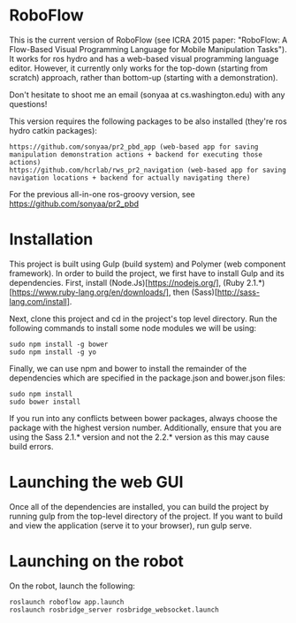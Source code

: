 # RoboFlow
This is the current version of RoboFlow (see ICRA 2015 paper: "RoboFlow: A Flow-Based Visual Programming Language for Mobile Manipulation Tasks"). It works for ros hydro and has a web-based visual programming language editor. However, it currently only works for the top-down (starting from scratch) approach, rather than bottom-up (starting with a demonstration). 

Don't hesitate to shoot me an email (sonyaa at cs.washington.edu) with any questions!

This version requires the following packages to be also installed (they're ros hydro catkin packages):

    https://github.com/sonyaa/pr2_pbd_app (web-based app for saving manipulation demonstration actions + backend for executing those actions)
    https://github.com/hcrlab/rws_pr2_navigation (web-based app for saving navigation locations + backend for actually navigating there)

For the previous all-in-one ros-groovy version, see https://github.com/sonyaa/pr2_pbd

# Installation
This project is built using Gulp (build system) and Polymer (web component framework). In order to build the project, we first have to install Gulp and its dependencies. First, install (Node.Js)[https://nodejs.org/], (Ruby 2.1.*)[https://www.ruby-lang.org/en/downloads/], then (Sass)[http://sass-lang.com/install].

Next, clone this project and cd in the project's top level directory. Run the following commands to install some node modules we will be using:

    sudo npm install -g bower
    sudo npm install -g yo

Finally, we can use npm and bower to install the remainder of the dependencies which are specified in the package.json and bower.json files:

    sudo npm install
    sudo bower install

If you run into any conflicts between bower packages, always choose the package with the highest version number. Additionally, ensure that you are using the Sass 2.1.* version and not the 2.2.* version as this may cause build errors.

# Launching the web GUI
Once all of the dependencies are installed, you can build the project by running gulp from the top-level directory of the project. If you want to build and view the application (serve it to your browser), run gulp serve.

# Launching on the robot
On the robot, launch the following:

    roslaunch roboflow app.launch
    roslaunch rosbridge_server rosbridge_websocket.launch
